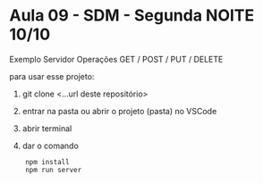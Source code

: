 # Aula 09 - SDM - Segunda NOITE 10/10

Exemplo Servidor Operações GET / POST / PUT / DELETE

para usar esse projeto:

1. git clone <...url deste repositório>

2. entrar na pasta ou abrir o projeto (pasta) no VSCode

3. abrir terminal

4. dar o comando

```
    npm install
    npm run server
```
